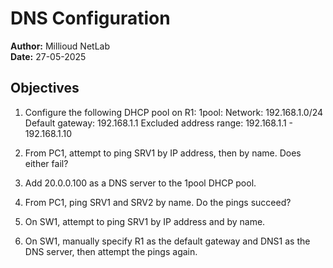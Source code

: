 #  DNS Configuration
**Author:** Millioud NetLab  
**Date:** 27-05-2025

## Objectives 

1. Configure the following DHCP pool on R1:
   1pool:
     Network: 192.168.1.0/24
     Default gateway: 192.168.1.1
     Excluded address range: 192.168.1.1 - 192.168.1.10

2. From PC1, attempt to ping SRV1 by IP address, then by name.  Does either fail?

3. Add 20.0.0.100 as a DNS server to the 1pool DHCP pool.

4. From PC1, ping SRV1 and SRV2 by name.  Do the pings succeed?

5. On SW1, attempt to ping SRV1 by IP address and by name.  

6. On SW1, manually specify R1 as the default gateway and DNS1 as the DNS server, then attempt the pings again.

